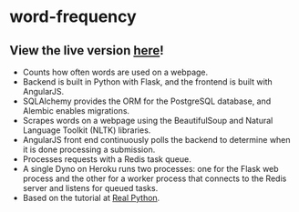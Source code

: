 # word-frequency

## View the live version [here](http://wordfrequency-pro.herokuapp.com/)!

* Counts how often words are used on a webpage.
* Backend is built in Python with Flask, and the frontend is built with AngularJS.
* SQLAlchemy provides the ORM for the PostgreSQL database, and Alembic enables migrations.
* Scrapes words on a webpage using the BeautifulSoup and Natural Language Toolkit (NLTK) libraries.
* AngularJS front end continuously polls the backend to determine when it is done processing a submission.
* Processes requests with a Redis task queue.
* A single Dyno on Heroku runs two processes: one for the Flask web process and the other for a worker process that connects to the Redis server and listens for queued tasks.
* Based on the tutorial at [Real Python](https://realpython.com/blog/python/flask-by-example-part-1-project-setup/).
